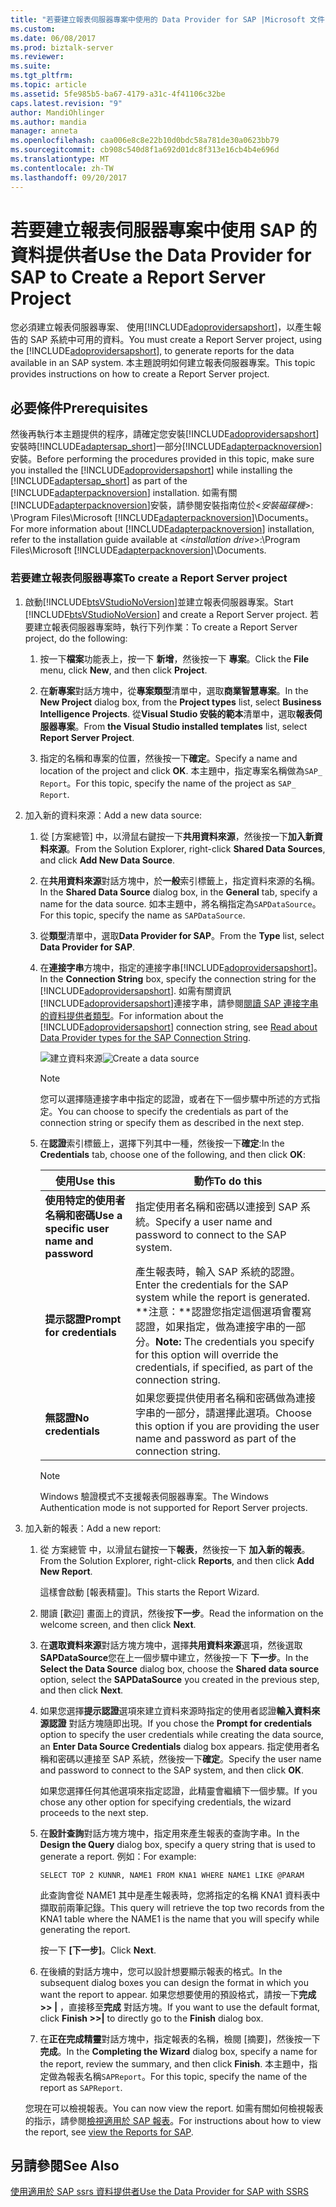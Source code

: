```yaml
---
title: "若要建立報表伺服器專案中使用的 Data Provider for SAP |Microsoft 文件"
ms.custom: 
ms.date: 06/08/2017
ms.prod: biztalk-server
ms.reviewer: 
ms.suite: 
ms.tgt_pltfrm: 
ms.topic: article
ms.assetid: 5fe985b5-ba67-4179-a31c-4f41106c32be
caps.latest.revision: "9"
author: MandiOhlinger
ms.author: mandia
manager: anneta
ms.openlocfilehash: caa006e8c8e22b10d0bdc58a781de30a0623bb79
ms.sourcegitcommit: cb908c540d8f1a692d01dc8f313e16cb4b4e696d
ms.translationtype: MT
ms.contentlocale: zh-TW
ms.lasthandoff: 09/20/2017
---
```

# <a name="use-the-data-provider-for-sap-to-create-a-report-server-project"></a><span data-ttu-id="9155e-102">若要建立報表伺服器專案中使用 SAP 的資料提供者</span><span class="sxs-lookup"><span data-stu-id="9155e-102">Use the Data Provider for SAP to Create a Report Server Project</span></span>
<span data-ttu-id="9155e-103">您必須建立報表伺服器專案、 使用[!INCLUDE[adoprovidersapshort](../../includes/adoprovidersapshort-md.md)]，以產生報告的 SAP 系統中可用的資料。</span><span class="sxs-lookup"><span data-stu-id="9155e-103">You must create a Report Server project, using the [!INCLUDE[adoprovidersapshort](../../includes/adoprovidersapshort-md.md)], to generate reports for the data available in an SAP system.</span></span> <span data-ttu-id="9155e-104">本主題說明如何建立報表伺服器專案。</span><span class="sxs-lookup"><span data-stu-id="9155e-104">This topic provides instructions on how to create a Report Server project.</span></span>  
  
## <a name="prerequisites"></a><span data-ttu-id="9155e-105">必要條件</span><span class="sxs-lookup"><span data-stu-id="9155e-105">Prerequisites</span></span>  
 <span data-ttu-id="9155e-106">然後再執行本主題提供的程序，請確定您安裝[!INCLUDE[adoprovidersapshort](../../includes/adoprovidersapshort-md.md)]安裝時[!INCLUDE[adaptersap_short](../../includes/adaptersap-short-md.md)]一部分[!INCLUDE[adapterpacknoversion](../../includes/adapterpacknoversion-md.md)]安裝。</span><span class="sxs-lookup"><span data-stu-id="9155e-106">Before performing the procedures provided in this topic, make sure you installed the [!INCLUDE[adoprovidersapshort](../../includes/adoprovidersapshort-md.md)] while installing the [!INCLUDE[adaptersap_short](../../includes/adaptersap-short-md.md)] as part of the [!INCLUDE[adapterpacknoversion](../../includes/adapterpacknoversion-md.md)] installation.</span></span> <span data-ttu-id="9155e-107">如需有關[!INCLUDE[adapterpacknoversion](../../includes/adapterpacknoversion-md.md)]安裝，請參閱安裝指南位於\<*安裝磁碟機*>: \Program Files\Microsoft [!INCLUDE[adapterpacknoversion](../../includes/adapterpacknoversion-md.md)]\Documents。</span><span class="sxs-lookup"><span data-stu-id="9155e-107">For more information about [!INCLUDE[adapterpacknoversion](../../includes/adapterpacknoversion-md.md)] installation, refer to the installation guide available at \<*installation drive*>:\Program Files\Microsoft [!INCLUDE[adapterpacknoversion](../../includes/adapterpacknoversion-md.md)]\Documents.</span></span>  
  
### <a name="to-create-a-report-server-project"></a><span data-ttu-id="9155e-108">若要建立報表伺服器專案</span><span class="sxs-lookup"><span data-stu-id="9155e-108">To create a Report Server project</span></span>  
  
1.  <span data-ttu-id="9155e-109">啟動[!INCLUDE[btsVStudioNoVersion](../../includes/btsvstudionoversion-md.md)]並建立報表伺服器專案。</span><span class="sxs-lookup"><span data-stu-id="9155e-109">Start [!INCLUDE[btsVStudioNoVersion](../../includes/btsvstudionoversion-md.md)] and create a Report Server project.</span></span> <span data-ttu-id="9155e-110">若要建立報表伺服器專案時，執行下列作業：</span><span class="sxs-lookup"><span data-stu-id="9155e-110">To create a Report Server project, do the following:</span></span>  
  
    1.  <span data-ttu-id="9155e-111">按一下**檔案**功能表上，按一下 **新增**，然後按一下 **專案**。</span><span class="sxs-lookup"><span data-stu-id="9155e-111">Click the **File** menu, click **New**, and then click **Project**.</span></span>  
  
    2.  <span data-ttu-id="9155e-112">在**新專案**對話方塊中，從**專案類型**清單中，選取**商業智慧專案**。</span><span class="sxs-lookup"><span data-stu-id="9155e-112">In the **New Project** dialog box, from the **Project types** list, select **Business Intelligence Projects**.</span></span> <span data-ttu-id="9155e-113">從**Visual Studio 安裝的範本**清單中，選取**報表伺服器專案**。</span><span class="sxs-lookup"><span data-stu-id="9155e-113">From **the Visual Studio installed templates** list, select **Report Server Project**.</span></span>  
  
    3.  <span data-ttu-id="9155e-114">指定的名稱和專案的位置，然後按一下**確定**。</span><span class="sxs-lookup"><span data-stu-id="9155e-114">Specify a name and location of the project and click **OK**.</span></span> <span data-ttu-id="9155e-115">本主題中，指定專案名稱做為`SAP_ Report`。</span><span class="sxs-lookup"><span data-stu-id="9155e-115">For this topic, specify the name of the project as `SAP_ Report`.</span></span>  
  
2.  <span data-ttu-id="9155e-116">加入新的資料來源：</span><span class="sxs-lookup"><span data-stu-id="9155e-116">Add a new data source:</span></span>  
  
    1.  <span data-ttu-id="9155e-117">從 [方案總管] 中，以滑鼠右鍵按一下**共用資料來源**，然後按一下**加入新資料來源**。</span><span class="sxs-lookup"><span data-stu-id="9155e-117">From the Solution Explorer, right-click **Shared Data Sources**, and click **Add New Data Source**.</span></span>  
  
    2.  <span data-ttu-id="9155e-118">在**共用資料來源**對話方塊中，於**一般**索引標籤上，指定資料來源的名稱。</span><span class="sxs-lookup"><span data-stu-id="9155e-118">In the **Shared Data Source** dialog box, in the **General** tab, specify a name for the data source.</span></span> <span data-ttu-id="9155e-119">如本主題中，將名稱指定為`SAPDataSource`。</span><span class="sxs-lookup"><span data-stu-id="9155e-119">For this topic, specify the name as `SAPDataSource`.</span></span>  
  
    3.  <span data-ttu-id="9155e-120">從**類型**清單中，選取**Data Provider for SAP**。</span><span class="sxs-lookup"><span data-stu-id="9155e-120">From the **Type** list, select **Data Provider for SAP**.</span></span>  
  
    4.  <span data-ttu-id="9155e-121">在**連接字串**方塊中，指定的連接字串[!INCLUDE[adoprovidersapshort](../../includes/adoprovidersapshort-md.md)]。</span><span class="sxs-lookup"><span data-stu-id="9155e-121">In the **Connection String** box, specify the connection string for the [!INCLUDE[adoprovidersapshort](../../includes/adoprovidersapshort-md.md)].</span></span> <span data-ttu-id="9155e-122">如需有關資訊[!INCLUDE[adoprovidersapshort](../../includes/adoprovidersapshort-md.md)]連接字串，請參閱[閱讀 SAP 連接字串的資料提供者類型](../../adapters-and-accelerators/adapter-sap/read-about-data-provider-types-for-the-sap-connection-string.md)。</span><span class="sxs-lookup"><span data-stu-id="9155e-122">For information about the [!INCLUDE[adoprovidersapshort](../../includes/adoprovidersapshort-md.md)] connection string, see [Read about Data Provider types for the SAP Connection String](../../adapters-and-accelerators/adapter-sap/read-about-data-provider-types-for-the-sap-connection-string.md).</span></span>  
  
         <span data-ttu-id="9155e-123">![建立資料來源](../../adapters-and-accelerators/adapter-sap/media/8494c1a5-5e68-4178-a005-a6ea56d97ad7.gif "8494c1a5-5e68-4178-a005-a6ea56d97ad7")</span><span class="sxs-lookup"><span data-stu-id="9155e-123">![Create a data source](../../adapters-and-accelerators/adapter-sap/media/8494c1a5-5e68-4178-a005-a6ea56d97ad7.gif "8494c1a5-5e68-4178-a005-a6ea56d97ad7")</span></span>  
  
        > [!NOTE]
        >  <span data-ttu-id="9155e-124">您可以選擇隨連接字串中指定的認證，或者在下一個步驟中所述的方式指定。</span><span class="sxs-lookup"><span data-stu-id="9155e-124">You can choose to specify the credentials as part of the connection string or specify them as described in the next step.</span></span>  
  
    5.  <span data-ttu-id="9155e-125">在**認證**索引標籤上，選擇下列其中一種，然後按一下**確定**:</span><span class="sxs-lookup"><span data-stu-id="9155e-125">In the **Credentials** tab, choose one of the following, and then click **OK**:</span></span>  
  
        |<span data-ttu-id="9155e-126">使用</span><span class="sxs-lookup"><span data-stu-id="9155e-126">Use this</span></span>|<span data-ttu-id="9155e-127">動作</span><span class="sxs-lookup"><span data-stu-id="9155e-127">To do this</span></span>|  
        |--------------|----------------|  
        |<span data-ttu-id="9155e-128">**使用特定的使用者名稱和密碼**</span><span class="sxs-lookup"><span data-stu-id="9155e-128">**Use a specific user name and password**</span></span>|<span data-ttu-id="9155e-129">指定使用者名稱和密碼以連接到 SAP 系統。</span><span class="sxs-lookup"><span data-stu-id="9155e-129">Specify a user name and password to connect to the SAP system.</span></span>|  
        |<span data-ttu-id="9155e-130">**提示認證**</span><span class="sxs-lookup"><span data-stu-id="9155e-130">**Prompt for credentials**</span></span>|<span data-ttu-id="9155e-131">產生報表時，輸入 SAP 系統的認證。</span><span class="sxs-lookup"><span data-stu-id="9155e-131">Enter the credentials for the SAP system while the report is generated.</span></span> <span data-ttu-id="9155e-132">**注意：**認證您指定這個選項會覆寫認證，如果指定，做為連接字串的一部分。</span><span class="sxs-lookup"><span data-stu-id="9155e-132">**Note:**  The credentials you specify for this option will override the credentials, if specified, as part of the connection string.</span></span>|  
        |<span data-ttu-id="9155e-133">**無認證**</span><span class="sxs-lookup"><span data-stu-id="9155e-133">**No credentials**</span></span>|<span data-ttu-id="9155e-134">如果您要提供使用者名稱和密碼做為連接字串的一部分，請選擇此選項。</span><span class="sxs-lookup"><span data-stu-id="9155e-134">Choose this option if you are providing the user name and password as part of the connection string.</span></span>|  
  
        > [!NOTE]
        >  <span data-ttu-id="9155e-135">Windows 驗證模式不支援報表伺服器專案。</span><span class="sxs-lookup"><span data-stu-id="9155e-135">The Windows Authentication mode is not supported for Report Server projects.</span></span>  
  
3.  <span data-ttu-id="9155e-136">加入新的報表：</span><span class="sxs-lookup"><span data-stu-id="9155e-136">Add a new report:</span></span>  
  
    1.  <span data-ttu-id="9155e-137">從 方案總管 中，以滑鼠右鍵按一下**報表**，然後按一下 **加入新的報表**。</span><span class="sxs-lookup"><span data-stu-id="9155e-137">From the Solution Explorer, right-click **Reports**, and then click **Add New Report**.</span></span>  
  
         <span data-ttu-id="9155e-138">這樣會啟動 [報表精靈]。</span><span class="sxs-lookup"><span data-stu-id="9155e-138">This starts the Report Wizard.</span></span>  
  
    2.  <span data-ttu-id="9155e-139">閱讀 [歡迎] 畫面上的資訊，然後按**下一步**。</span><span class="sxs-lookup"><span data-stu-id="9155e-139">Read the information on the welcome screen, and then click **Next**.</span></span>  
  
    3.  <span data-ttu-id="9155e-140">在**選取資料來源**對話方塊方塊中，選擇**共用資料來源**選項，然後選取**SAPDataSource**您在上一個步驟中建立，然後按一下  **下一步**。</span><span class="sxs-lookup"><span data-stu-id="9155e-140">In the **Select the Data Source** dialog box, choose the **Shared data source** option, select the **SAPDataSource** you created in the previous step, and then click **Next**.</span></span>  
  
    4.  <span data-ttu-id="9155e-141">如果您選擇**提示認證**選項來建立資料來源時指定的使用者認證**輸入資料來源認證** 對話方塊隨即出現。</span><span class="sxs-lookup"><span data-stu-id="9155e-141">If you chose the **Prompt for credentials** option to specify the user credentials while creating the data source, an **Enter Data Source Credentials** dialog box appears.</span></span> <span data-ttu-id="9155e-142">指定使用者名稱和密碼以連接至 SAP 系統，然後按一下**確定**。</span><span class="sxs-lookup"><span data-stu-id="9155e-142">Specify the user name and password to connect to the SAP system, and then click **OK**.</span></span>  
  
         <span data-ttu-id="9155e-143">如果您選擇任何其他選項來指定認證，此精靈會繼續下一個步驟。</span><span class="sxs-lookup"><span data-stu-id="9155e-143">If you chose any other option for specifying credentials, the wizard proceeds to the next step.</span></span>  
  
    5.  <span data-ttu-id="9155e-144">在**設計查詢**對話方塊方塊中，指定用來產生報表的查詢字串。</span><span class="sxs-lookup"><span data-stu-id="9155e-144">In the **Design the Query** dialog box, specify a query string that is used to generate a report.</span></span> <span data-ttu-id="9155e-145">例如：</span><span class="sxs-lookup"><span data-stu-id="9155e-145">For example:</span></span>  
  
        ```  
        SELECT TOP 2 KUNNR, NAME1 FROM KNA1 WHERE NAME1 LIKE @PARAM  
        ```  
  
         <span data-ttu-id="9155e-146">此查詢會從 NAME1 其中是產生報表時，您將指定的名稱 KNA1 資料表中擷取前兩筆記錄。</span><span class="sxs-lookup"><span data-stu-id="9155e-146">This query will retrieve the top two records from the KNA1 table where the NAME1 is the name that you will specify while generating the report.</span></span>  
  
         <span data-ttu-id="9155e-147">按一下 **[下一步]**。</span><span class="sxs-lookup"><span data-stu-id="9155e-147">Click **Next**.</span></span>  
  
    6.  <span data-ttu-id="9155e-148">在後續的對話方塊中，您可以設計想要顯示報表的格式。</span><span class="sxs-lookup"><span data-stu-id="9155e-148">In the subsequent dialog boxes you can design the format in which you want the report to appear.</span></span> <span data-ttu-id="9155e-149">如果您想要使用的預設格式，請按一下**完成 >> &#124;** ，直接移至**完成** 對話方塊。</span><span class="sxs-lookup"><span data-stu-id="9155e-149">If you want to use the default format, click **Finish >>&#124;** to directly go to the **Finish** dialog box.</span></span>  
  
    7.  <span data-ttu-id="9155e-150">在**正在完成精靈**對話方塊中，指定報表的名稱，檢閱 [摘要]，然後按一下**完成**。</span><span class="sxs-lookup"><span data-stu-id="9155e-150">In the **Completing the Wizard** dialog box, specify a name for the report, review the summary, and then click **Finish**.</span></span> <span data-ttu-id="9155e-151">本主題中，指定做為報表名稱`SAPReport`。</span><span class="sxs-lookup"><span data-stu-id="9155e-151">For this topic, specify the name of the report as `SAPReport`.</span></span>  
  
     <span data-ttu-id="9155e-152">您現在可以檢視報表。</span><span class="sxs-lookup"><span data-stu-id="9155e-152">You can now view the report.</span></span> <span data-ttu-id="9155e-153">如需有關如何檢視報表的指示，請參閱[檢視適用於 SAP 報表](../../adapters-and-accelerators/adapter-sap/view-the-reports-for-sap.md)。</span><span class="sxs-lookup"><span data-stu-id="9155e-153">For instructions about how to view the report, see [view the Reports for SAP](../../adapters-and-accelerators/adapter-sap/view-the-reports-for-sap.md).</span></span>  
  
## <a name="see-also"></a><span data-ttu-id="9155e-154">另請參閱</span><span class="sxs-lookup"><span data-stu-id="9155e-154">See Also</span></span>  
 [<span data-ttu-id="9155e-155">使用適用於 SAP ssrs 資料提供者</span><span class="sxs-lookup"><span data-stu-id="9155e-155">Use the Data Provider for SAP with SSRS</span></span>](../../adapters-and-accelerators/adapter-sap/use-the-data-provider-for-sap-with-ssrs.md)